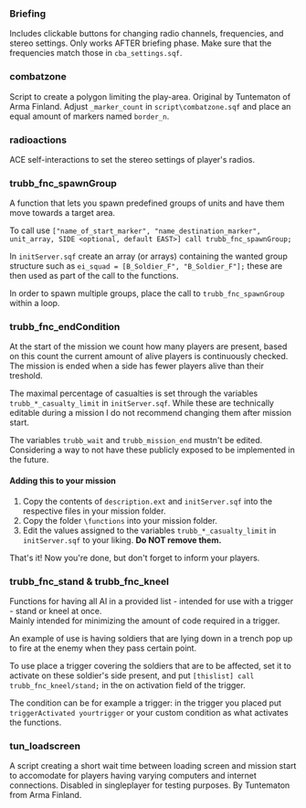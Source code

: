 ### Briefing
Includes clickable buttons for changing radio channels, frequencies, and stereo settings. Only works AFTER briefing phase. Make sure that the frequencies match those in `cba_settings.sqf`.

### combatzone
Script to create a polygon limiting the play-area. Original by Tuntematon of Arma Finland. Adjust `_marker_count` in `script\combatzone.sqf` and place an equal amount of markers named `border_n`.

### radioactions
ACE self-interactions to set the stereo settings of player's radios.

### trubb_fnc_spawnGroup
A function that lets you spawn predefined groups of units and have them move towards a target area.  

To call use ```["name_of_start_marker", "name_destination_marker", unit_array, SIDE <optional, default EAST>] call trubb_fnc_spawnGroup;```

In ```initServer.sqf``` create an array (or arrays) containing the wanted group structure such as ```ei_squad = [B_Soldier_F", "B_Soldier_F"];``` these are then used as part of the call to the functions.

In order to spawn multiple groups, place the call to ```trubb_fnc_spawnGroup``` within a loop.

### trubb_fnc_endCondition
At the start of the mission we count how many players are present, based on this count the current amount of alive players is continuously checked.  
The mission is ended when a side has fewer players alive than their treshold.

The maximal percentage of casualties is set through the variables `trubb_*_casualty_limit` in `initServer.sqf`. While these are technically editable during a mission I do not recommend changing them after mission start.

The variables `trubb_wait` and `trubb_mission_end` mustn't be edited. Considering a way to not have these publicly exposed to be implemented in the future.

#### Adding this to your mission

1. Copy the contents of `description.ext` and `initServer.sqf` into the respective files in your mission folder.  
2. Copy the folder `\functions` into your mission folder.  
3. Edit the values assigned to the variables `trubb_*_casualty_limit` in `initServer.sqf` to your liking. **Do NOT remove them.**

That's it! Now you're done, but don't forget to inform your players.

### trubb_fnc_stand & trubb_fnc_kneel
Functions for having all AI in a provided list - intended for use with a trigger - stand or kneel at once.  
Mainly intended for minimizing the amount of code required in a trigger.  

An example of use is having soldiers that are lying down in a trench pop up to fire at the enemy when they pass certain point.  

To use place a trigger covering the soldiers that are to be affected, set it to activate on these soldier's side present, and put ```[thislist] call trubb_fnc_kneel/stand;``` in the on activation field of the trigger.  

The condition can be for example a trigger: in the trigger you placed put ```triggerActivated yourtrigger``` or your custom condition as what activates the functions.


### tun_loadscreen
A script creating a short wait time between loading screen and mission start to accomodate for players having varying computers and internet connections. Disabled in singleplayer for testing purposes.
By Tuntematon from Arma Finland.
